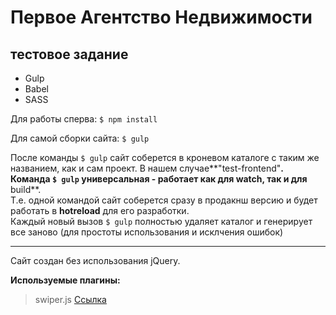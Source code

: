 # Первое Агентство Недвижимости
## тестовое задание

- Gulp
- Babel
- SASS

Для работы сперва:
`$ npm install`

Для самой сборки сайта:
`$ gulp`

После команды `$ gulp` сайт соберется в кроневом каталоге с таким же названием, как и сам проект. В нашем случае**"test-frontend"**.
<br>
Команда  `$ gulp` универсальная - работает как для **watch**, так и для** build**.
<br>
Т.е. одной командой сайт соберется сразу в продакнш версию и будет работать в **hotreload** для его разработки. 
<br>
Каждый новый вызов  `$ gulp` полностью удаляет каталог и генерирует все заново (для простоты использования и исклчения ошибок)
<hr>
Сайт создан без использования jQuery.

**Используемые плагины:**
> swiper.js [Ссылка](https://swiperjs.com/)


